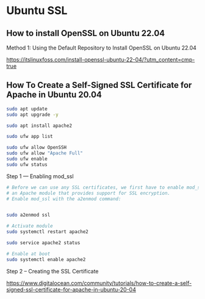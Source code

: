 # Ubuntu SSL


## How to install OpenSSL on Ubuntu 22.04

Method 1: Using the Default Repository to Install OpenSSL on Ubuntu 22.04

https://itslinuxfoss.com/install-openssl-ubuntu-22-04/?utm_content=cmp-true

## How To Create a Self-Signed SSL Certificate for Apache in Ubuntu 20.04

```bash
sudo apt update
sudo apt upgrade -y

sudo apt install apache2

sudo ufw app list

sudo ufw allow OpenSSH
sudo ufw allow "Apache Full"
sudo ufw enable
sudo ufw status

```

Step 1 — Enabling mod_ssl
```bash
# Before we can use any SSL certificates, we first have to enable mod_ssl
# an Apache module that provides support for SSL encryption.
# Enable mod_ssl with the a2enmod command:


sudo a2enmod ssl

# Activate module
sudo systemctl restart apache2

sudo service apache2 status

# Enable at boot
sudo systemctl enable apache2

```
Step 2 – Creating the SSL Certificate

https://www.digitalocean.com/community/tutorials/how-to-create-a-self-signed-ssl-certificate-for-apache-in-ubuntu-20-04

